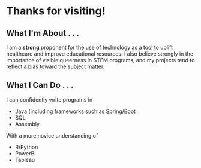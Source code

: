 # Thanks for visiting!

## What I'm About . . .
I am a **strong** proponent for the use of technology as a tool to uplift healthcare and improve educational resources. I also believe strongly in the importance of visible queerness in STEM programs, and my projects tend to reflect a bias toward the subject matter. 

## What I Can Do . . . 
I can confidently write programs in 
- Java (including frameworks such as Spring/Boot
- SQL
- Assembly

With a more novice understanding of
- R/Python
- PowerBI
- Tableau
